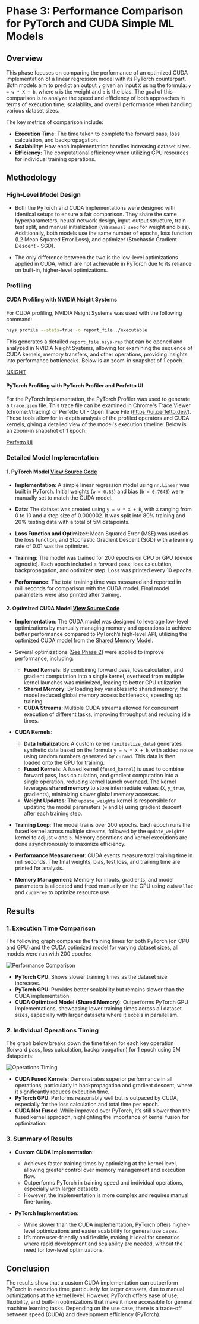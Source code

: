 # Phase 3: Performance Comparison for PyTorch and CUDA Simple ML Models

## Overview

This phase focuses on comparing the performance of an optimized CUDA implementation of a linear regression model with its PyTorch counterpart. Both models aim to predict an output `y` given an input `X` using the formula: `y = w * X + b`, where `w` is the weight and `b` is the bias. The goal of this comparison is to analyze the speed and efficiency of both approaches in terms of execution time, scalability, and overall performance when handling various dataset sizes.

The key metrics of comparison include:
- **Execution Time**: The time taken to complete the forward pass, loss calculation, and backpropagation.
- **Scalability**: How each implementation handles increasing dataset sizes.
- **Efficiency**: The computational efficiency when utilizing GPU resources for individual training operations.

## Methodology

### High-Level Model Design 

- Both the PyTorch and CUDA implementations were designed with identical setups to ensure a fair comparison. They share the same hyperparameters, neural network design, input-output structure, train-test split, and manual initialization (via `manual_seed` for weight and bias). Additionally, both models use the same number of epochs, loss function (L2 Mean Squared Error Loss), and optimizer (Stochastic Gradient Descent - SGD). 

- The only difference between the two is the low-level optimizations applied in CUDA, which are not achievable in PyTorch due to its reliance on built-in, higher-level optimizations.

### Profiling

#### CUDA Profiling with NVIDIA Nsight Systems

For CUDA profiling, NVIDIA Nsight Systems was used with the following command:

```bash
nsys profile --stats=true -o report_file ./executable
```

This generates a detailed `report_file.nsys-rep` that can be opened and analyzed in NVIDIA Nsight Systems, allowing for examining the sequence of CUDA kernels, memory transfers, and other operations, providing insights into performance bottlenecks. Below is an zoom-in snapshot of 1 epoch.

[NSIGHT](./images/nvidia_system_sample.png)

#### PyTorch Profiling with PyTorch Profiler and Perfetto UI

For the PyTorch implementation, the PyTorch Profiler was used to generate a `trace.json` file. This trace file can be examined in Chrome's Trace Viewer (chrome://tracing) or Perfetto UI - Open Trace File (https://ui.perfetto.dev/). These tools allow for in-depth analysis of the profiled operators and CUDA kernels, giving a detailed view of the model's execution timeline. Below is an zoom-in snapshot of 1 epoch.

[Perfetto UI](./images/perfetto_ui_sample.png)

### Detailed Model Implementation

#### 1. **PyTorch Model** [View Source Code](./pytorch_model/regression.py)

- **Implementation**: A simple linear regression model using `nn.Linear` was built in PyTorch. Initial weights (`w = 0.83`) and bias (`b = 0.7645`) were manually set to match the CUDA model.

- **Data**: The dataset was created using `y = w * X + b`, with `X` ranging from 0 to 10 and a step size of 0.000002. It was split into 80% training and 20% testing data with a total of 5M datapoints.

- **Loss Function and Optimizer**: Mean Squared Error (MSE) was used as the loss function, and Stochastic Gradient Descent (SGD) with a learning rate of 0.01 was the optimizer.
  
- **Training**: The model was trained for 200 epochs on CPU or GPU (device agnostic). Each epoch included a forward pass, loss calculation, backpropagation, and optimizer step. Loss was printed every 10 epochs.

- **Performance**: The total training time was measured and reported in milliseconds for comparison with the CUDA model. Final model parameters were also printed after training.

#### 2. **Optimized CUDA Model** [View Source Code](./cuda_optimized_model/regression_optimized.cu)

- **Implementation**: The CUDA model was designed to leverage low-level optimizations by manually managing memory and operations to achieve better performance compared to PyTorch’s high-level API, utilizing the optimized CUDA model from the [Shared Memory Model](../cuda-ml-optimized/cuda_models/shared_mem_all/regression_shared_mem.cu).

- Several optimizations ([See Phase 2](../cuda-ml-optimized/)) were applied to improve performance, including:
  - **Fused Kernels**: By combining forward pass, loss calculation, and gradient computation into a single kernel, overhead from multiple kernel launches was minimized, leading to better GPU utilization.
  - **Shared Memory**: By loading key variables into shared memory, the model reduced global memory access bottlenecks, speeding up training.
  - **CUDA Streams**: Multiple CUDA streams allowed for concurrent execution of different tasks, improving throughput and reducing idle times.

- **CUDA Kernels**:
  - **Data Initialization**: A custom kernel (`initialize_data`) generates synthetic data based on the formula `y = w * X + b`, with added noise using random numbers generated by `curand`. This data is then loaded onto the GPU for training.
  - **Fused Kernels**: A fused kernel (`fused_kernel`) is used to combine forward pass, loss calculation, and gradient computation into a single operation, reducing kernel launch overhead. The kernel leverages **shared memory** to store intermediate values (`X`, `y_true`, gradients), minimizing slower global memory accesses.
  - **Weight Updates**: The `update_weights` kernel is responsible for updating the model parameters (`w` and `b`) using gradient descent after each training step.

- **Training Loop**: The model trains over 200 epochs. Each epoch runs the fused kernel across multiple streams, followed by the `update_weights` kernel to adjust `w` and `b`. Memory operations and kernel executions are done asynchronously to maximize efficiency.
  
- **Performance Measurement**: CUDA events measure total training time in milliseconds. The final weights, bias, test loss, and training time are printed for analysis.

- **Memory Management**: Memory for inputs, gradients, and model parameters is allocated and freed manually on the GPU using `cudaMalloc` and `cudaFree` to optimize resource use.


## Results

### 1. **Execution Time Comparison**
The following graph compares the training times for both PyTorch (on CPU and GPU) and the CUDA optimized model for varying dataset sizes, all models were run with 200 epochs:

![Performance Comparison](./images/cuda_pytorch_execution_time.png)

- **PyTorch CPU**: Shows slower training times as the dataset size increases.
- **PyTorch GPU**: Provides better scalability but remains slower than the CUDA implementation.
- **CUDA Optimized Model (Shared Memory)**: Outperforms PyTorch GPU implementations, showcasing lower training times across all dataset sizes, especially with larger datasets where it excels in parallelism.

### 2. **Individual Operations Timing**
The graph below breaks down the time taken for each key operation (forward pass, loss calculation, backpropagation) for 1 epoch using 5M datapoints:

![Operations Timing](./images/individual_operations_timing.png)

- **CUDA Fused Kernels**: Demonstrates superior performance in all operations, particularly in backpropagation and gradient descent, where it significantly reduces execution time.
- **PyTorch GPU**: Performs reasonably well but is outpaced by CUDA, especially for the loss calculation and total time per epoch.
- **CUDA Not Fused**: While improved over PyTorch, it’s still slower than the fused kernel approach, highlighting the importance of kernel fusion for optimization.

### 3. **Summary of Results**
- **Custom CUDA Implementation**: 
  - Achieves faster training times by optimizing at the kernel level, allowing greater control over memory management and execution flow.
  - Outperforms PyTorch in training speed and individual operations, especially with larger datasets.
  - However, the implementation is more complex and requires manual fine-tuning.
  
- **PyTorch Implementation**: 
  - While slower than the CUDA implementation, PyTorch offers higher-level optimizations and easier scalability for general use cases.
  - It’s more user-friendly and flexible, making it ideal for scenarios where rapid development and scalability are needed, without the need for low-level optimizations.

## Conclusion

The results show that a custom CUDA implementation can outperform PyTorch in execution time, particularly for larger datasets, due to manual optimizations at the kernel level. However, PyTorch offers ease of use, flexibility, and built-in optimizations that make it more accessible for general machine learning tasks. Depending on the use case, there is a trade-off between speed (CUDA) and development efficiency (PyTorch).